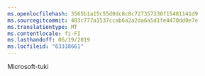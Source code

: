 ```yaml
---
ms.openlocfilehash: 3565b1a15c55d0dc8c8c727357330f15481141d9
ms.sourcegitcommit: 483c777a1537ccab6a2a2da6a5d1fe4470dd0e7e
ms.translationtype: MT
ms.contentlocale: fi-FI
ms.lasthandoff: 06/19/2019
ms.locfileid: "63318661"
---
```

Microsoft-tuki